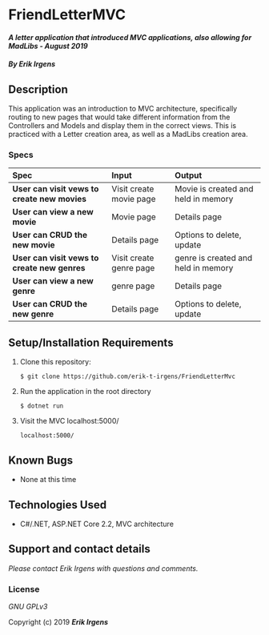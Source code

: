 # FriendLetterMVC

#### _A letter application that introduced MVC applications, also allowing for MadLibs - August 2019_

#### _By **Erik Irgens**_

## Description

This application was an introduction to MVC architecture, specifically routing to new pages that would take different information from the Controllers and Models and display them in the correct views. This is practiced with a Letter creation area, as well as a MadLibs creation area.  
### Specs
| Spec | Input | Output |
| :-------------     | :------------- | :------------- |
| **User can visit vews to create new movies** | Visit create movie page | Movie is created and held in memory  |
| **User can view a new movie** | Movie page | Details page |
| **User can CRUD the new movie** | Details page | Options to delete, update |
| **User can visit vews to create new genres** | Visit create genre page | genre is created and held in memory  |
| **User can view a new genre** | genre page | Details page |
| **User can CRUD the new genre** | Details page | Options to delete, update |

## Setup/Installation Requirements

1. Clone this repository:
    ```
    $ git clone https://github.com/erik-t-irgens/FriendLetterMvc
    ```
2. Run the application in the root directory
    ```
    $ dotnet run
    ```
3. Visit the MVC localhost:5000/
    ```
    localhost:5000/
    ```

## Known Bugs
* None at this time

## Technologies Used
* C#/.NET, ASP.NET Core 2.2, MVC architecture

## Support and contact details

_Please contact Erik Irgens with questions and comments._

### License

*GNU GPLv3*

Copyright (c) 2019 **_Erik Irgens_**
